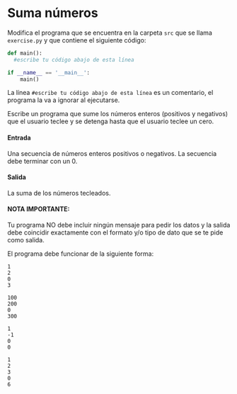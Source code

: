 # Suma números

Modifica el programa que se encuentra en la carpeta `src` que se llama
`exercise.py` y que contiene el siguiente código:

```python
def main():
  #escribe tu código abajo de esta línea

if __name__ == '__main__':
    main()
```

La línea `#escribe tu código abajo de esta línea` es un comentario,
el programa la va a ignorar al ejecutarse.

Escribe un programa que sume los números enteros (positivos y negativos) que el usuario teclee y se detenga hasta que el usuario teclee un cero.

#### Entrada
Una secuencia de números enteros positivos o negativos. La secuencia debe terminar con un 0.

#### Salida
La suma de los números tecleados.

#### NOTA IMPORTANTE:
Tu programa NO debe incluir ningún mensaje para pedir los datos y la salida debe coincidir exactamente con el formato y/o tipo de dato que se te pide como salida.

El programa debe funcionar de la siguiente forma:

```
1
2
0
3

100
200
0
300

1
-1
0
0

1
2
3
0
6

```